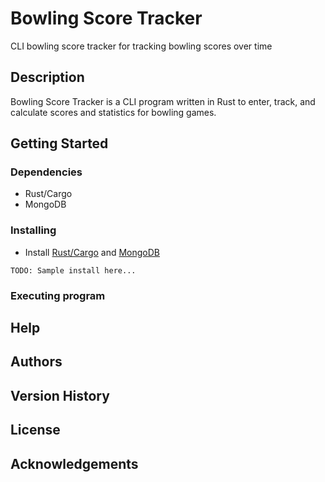 # Bowling Score Tracker

CLI bowling score tracker for tracking bowling scores over time

## Description

Bowling Score Tracker is a CLI program written in Rust to enter, track, and calculate scores and statistics for bowling games.

## Getting Started

### Dependencies

* Rust/Cargo
* MongoDB

### Installing

* Install [Rust/Cargo](https://rustup.rs) and [MongoDB](https://www.mongodb.com)

```
TODO: Sample install here...
```

### Executing program

## Help

## Authors

## Version History

## License

## Acknowledgements
